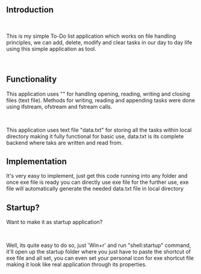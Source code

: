 <h2>Introduction</h2><br>
<p>This is my simple To-Do list application which works on file handling principles, we can add, delete, modify and clear tasks in our day to day life using this simple application as tool.</p><br>
<h2>Functionality</h2>
<p>This application uses "<fstream>" for handling opening, reading, writing and closing files (text file). Methods for writing, reading and appending tasks were done using ifstream, ofstream and fstream calls.</p>
<br>
<p>This application uses text file "data.txt" for storing all the tasks within local directory making it fully functional for basic use, data.txt is its complete backend where taks are written and read from.</p>
<h2>Implementation</h2>
<p>It's very easy to implement, just get this code running into any folder and once exe file is ready you can directly use exe file for the further use, exe file will automatically generate the needed data.txt file in local directory</p>
<h2>Startup?</h2>
<p>Want to make it as startup application?</p>
<br>
<p>Well, its quite easy to do so, just 'Win+r' and run "shell:startup" command, it'll open up the startup folder where you just have to paste the shortcut of exe file and all set, you can even set your personal icon for exe shortcut file making it look like real application through its properties.</p>
